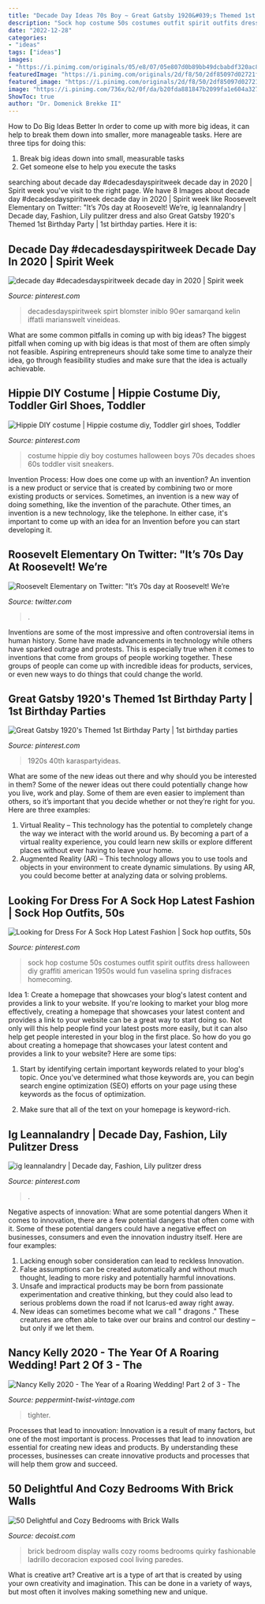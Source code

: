 ```yaml
---
title: "Decade Day Ideas 70s Boy ~ Great Gatsby 1920&#039;s Themed 1st Birthday Party"
description: "Sock hop costume 50s costumes outfit spirit outfits dress halloween diy graffiti american 1950s would fun vaselina spring disfraces homecoming"
date: "2022-12-28"
categories:
- "ideas"
tags: ["ideas"]
images:
- "https://i.pinimg.com/originals/05/e8/07/05e807d0b89bb49dcbabdf320ac86d9a.jpg"
featuredImage: "https://i.pinimg.com/originals/2d/f8/50/2df85097d02721faeaaabe81fd049477.jpg"
featured_image: "https://i.pinimg.com/originals/2d/f8/50/2df85097d02721faeaaabe81fd049477.jpg"
image: "https://i.pinimg.com/736x/b2/0f/da/b20fda881847b2099fa1e604a327f4c6.jpg"
ShowToc: true
author: "Dr. Domenick Brekke II"
---
```



How to Do Big Ideas Better
In order to come up with more big ideas, it can help to break them down into smaller, more manageable tasks. Here are three tips for doing this:
1. Break big ideas down into small, measurable tasks
2. Get someone else to help you execute the tasks

	

		
searching about decade day #decadesdayspiritweek decade day in 2020 | Spirit week you've visit to the right page. We have 8 Images about decade day #decadesdayspiritweek decade day in 2020 | Spirit week like Roosevelt Elementary on Twitter: &quot;It’s 70s day at Roosevelt! We’re, ig leannalandry | Decade day, Fashion, Lily pulitzer dress and also Great Gatsby 1920&#039;s Themed 1st Birthday Party | 1st birthday parties. Here it is:
		
    
## Decade Day #decadesdayspiritweek Decade Day In 2020 | Spirit Week

<img loading=lazy src="https://i.pinimg.com/originals/05/e8/07/05e807d0b89bb49dcbabdf320ac86d9a.jpg" onerror="this.onerror=null;this.src='https://tse3.mm.bing.net/th?id=OIP.6MN5GzVcxwZlyfpAW4gukAHaJ4&amp;pid=15.1';" alt="decade day #decadesdayspiritweek decade day in 2020 | Spirit week">

_Source: pinterest.com_

>decadesdayspiritweek spirt blomster iniblo 90er samarqand kelin iffatli marianswelt vineideas. 

	

What are some common pitfalls in coming up with big ideas?
The biggest pitfall when coming up with big ideas is that most of them are often simply not feasible. Aspiring entrepreneurs should take some time to analyze their idea, go through feasibility studies and make sure that the idea is actually achievable.

    
## Hippie DIY Costume | Hippie Costume Diy, Toddler Girl Shoes, Toddler

<img loading=lazy src="https://i.pinimg.com/originals/2d/f8/50/2df85097d02721faeaaabe81fd049477.jpg" onerror="this.onerror=null;this.src='https://tse3.mm.bing.net/th?id=OIP.5amZ-hOjbf5GhXWg_z97UwHaJ4&amp;pid=15.1';" alt="Hippie DIY costume | Hippie costume diy, Toddler girl shoes, Toddler">

_Source: pinterest.com_

>costume hippie diy boy costumes halloween boys 70s decades shoes 60s toddler visit sneakers. 

	

Invention Process: How does one come up with an invention?
An invention is a new product or service that is created by combining two or more existing products or services. Sometimes, an invention is a new way of doing something, like the invention of the parachute. Other times, an invention is a new technology, like the telephone. In either case, it's important to come up with an idea for an Invention before you can start developing it.

    
## Roosevelt Elementary On Twitter: &quot;It’s 70s Day At Roosevelt! We’re

<img loading=lazy src="https://pbs.twimg.com/media/DdevvDMVAAEmO24.jpg:large" onerror="this.onerror=null;this.src='https://tse1.mm.bing.net/th?id=OIP.DohELa8rsRCjLfZC2yAqNAHaLa&amp;pid=15.1';" alt="Roosevelt Elementary on Twitter: &quot;It’s 70s day at Roosevelt! We’re">

_Source: twitter.com_

>. 

	

Inventions are some of the most impressive and often controversial items in human history. Some have made advancements in technology while others have sparked outrage and protests. This is especially true when it comes to inventions that come from groups of people working together. These groups of people can come up with incredible ideas for products, services, or even new ways to do things that could change the world.

    
## Great Gatsby 1920&#039;s Themed 1st Birthday Party | 1st Birthday Parties

<img loading=lazy src="https://i.pinimg.com/originals/55/ec/af/55ecaff0c558225b7ddf2175242f598e.jpg" onerror="this.onerror=null;this.src='https://tse2.mm.bing.net/th?id=OIP.uZKto0v0WDnZ1vbWDjxsjwHaLH&amp;pid=15.1';" alt="Great Gatsby 1920&#039;s Themed 1st Birthday Party | 1st birthday parties">

_Source: pinterest.com_

>1920s 40th karaspartyideas. 

	

What are some of the new ideas out there and why should you be interested in them?
Some of the newer ideas out there could potentially change how you live, work and play. Some of them are even easier to implement than others, so it’s important that you decide whether or not they’re right for you. Here are three examples: 
1) Virtual Reality – This technology has the potential to completely change the way we interact with the world around us. By becoming a part of a virtual reality experience, you could learn new skills or explore different places without ever having to leave your home. 
2) Augmented Reality (AR) – This technology allows you to use tools and objects in your environment to create dynamic simulations. By using AR, you could become better at analyzing data or solving problems.

    
## Looking For Dress For A Sock Hop Latest Fashion | Sock Hop Outfits, 50s

<img loading=lazy src="https://i.pinimg.com/736x/e0/52/4b/e0524b5fcd1db395db8b4ce66a2c36d7.jpg" onerror="this.onerror=null;this.src='https://tse4.mm.bing.net/th?id=OIP.xLEb9N9UuEY58cR9Bl70owAAAA&amp;pid=15.1';" alt="Looking for Dress For A Sock Hop Latest Fashion | Sock hop outfits, 50s">

_Source: pinterest.com_

>sock hop costume 50s costumes outfit spirit outfits dress halloween diy graffiti american 1950s would fun vaselina spring disfraces homecoming. 

	

Idea 1: Create a homepage that showcases your blog's latest content and provides a link to your website.
If you're looking to market your blog more effectively, creating a homepage that showcases your latest content and provides a link to your website can be a great way to start doing so. Not only will this help people find your latest posts more easily, but it can also help get people interested in your blog in the first place. So how do you go about creating a homepage that showcases your latest content and provides a link to your website? Here are some tips:
1. Start by identifying certain important keywords related to your blog's topic. Once you've determined what those keywords are, you can begin search engine optimization (SEO) efforts on your page using these keywords as the focus of optimization.

2. Make sure that all of the text on your homepage is keyword-rich.

    
## Ig Leannalandry | Decade Day, Fashion, Lily Pulitzer Dress

<img loading=lazy src="https://i.pinimg.com/736x/b2/0f/da/b20fda881847b2099fa1e604a327f4c6.jpg" onerror="this.onerror=null;this.src='https://tse2.mm.bing.net/th?id=OIP.hLnZ3Cj_ruWvPHZo4ek-6wHaLH&amp;pid=15.1';" alt="ig leannalandry | Decade day, Fashion, Lily pulitzer dress">

_Source: pinterest.com_

>. 

	

Negative aspects of innovation: What are some potential dangers
When it comes to innovation, there are a few potential dangers that often come with it. Some of these potential dangers could have a negative effect on businesses, consumers and even the innovation industry itself. Here are four examples:
1. Lacking enough sober consideration can lead to reckless Innovation.
2. False assumptions can be created automatically and without much thought, leading to more risky and potentially harmful innovations.
3. Unsafe and impractical products may be born from passionate experimentation and creative thinking, but they could also lead to serious problems down the road if not Icarus-ed away right away. 
4. New ideas can sometimes become what we call " dragons ." These creatures are often able to take over our brains and control our destiny – but only if we let them.

    
## Nancy Kelly 2020 - The Year Of A Roaring Wedding! Part 2 Of 3 - The

<img loading=lazy src="https://cdn.shopify.com/s/files/1/0042/0669/0350/files/1960sWeddingDress_large.jpg?v=1580686623" onerror="this.onerror=null;this.src='https://tse4.mm.bing.net/th?id=OIP.M5nrLfpUDpo5qukEVORougAAAA&amp;pid=15.1';" alt="Nancy Kelly 2020 - The Year of a Roaring Wedding! Part 2 of 3 - The">

_Source: peppermint-twist-vintage.com_

>tighter. 

	

Processes that lead to innovation:
Innovation is a result of many factors, but one of the most important is process. Processes that lead to innovation are essential for creating new ideas and products. By understanding these processes, businesses can create innovative products and processes that will help them grow and succeed.

    
## 50 Delightful And Cozy Bedrooms With Brick Walls

<img loading=lazy src="http://cdn.decoist.com/wp-content/uploads/2015/11/Fashionable-collection-of-bags-on-display-in-the-quirky-bedroom.jpg" onerror="this.onerror=null;this.src='https://tse1.mm.bing.net/th?id=OIP.FH0Nlyvmbrm2KBE7PgqbOAHaE8&amp;pid=15.1';" alt="50 Delightful and Cozy Bedrooms with Brick Walls">

_Source: decoist.com_

>brick bedroom display walls cozy rooms bedrooms quirky fashionable ladrillo decoracion exposed cool living paredes. 

	

What is creative art?
Creative art is a type of art that is created by using your own creativity and imagination. This can be done in a variety of ways, but most often it involves making something new and unique.

